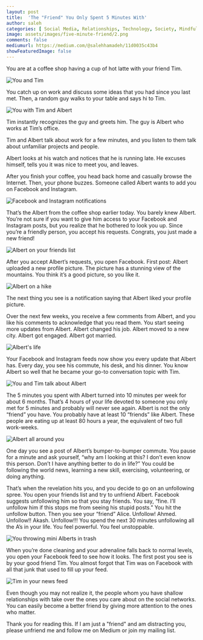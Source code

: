 ```yaml
---
layout: post
title:  'The "Friend" You Only Spent 5 Minutes With'
author: saleh
categories: [ Social Media, Relationships, Technology, Society, Mindfulness ]
image: assets/images/five-minute-friend/2.png
comments: false
mediumurl: https://medium.com/@salehhamadeh/11d0035c43b4
showFeaturedImage: false
---
```

You are at a coffee shop having a cup of hot latte with your friend Tim.

![You and Tim](/assets/images/five-minute-friend/1.png)

You catch up on work and discuss some ideas that you had since you last met. Then, a random guy walks to your table and says hi to Tim.

![You with Tim and Albert](/assets/images/five-minute-friend/2.png)

Tim instantly recognizes the guy and greets him. The guy is Albert who works at Tim’s office.

Tim and Albert talk about work for a few minutes, and you listen to them talk about unfamiliar projects and people.

Albert looks at his watch and notices that he is running late. He excuses himself, tells you it was nice to meet you, and leaves.

After you finish your coffee, you head back home and casually browse the Internet. Then, your phone buzzes. Someone called Albert wants to add you on Facebook and Instagram.

![Facebook and Instagram notifications](/assets/images/five-minute-friend/3.png)

That’s the Albert from the coffee shop earlier today. You barely knew Albert.  You’re not sure if you want to give him access to your Facebook and Instagram posts, but you realize that he bothered to look you up. Since you’re a friendly person, you accept his requests. Congrats, you just made a new friend!

![Albert on your friends list](/assets/images/five-minute-friend/4.png)


After you accept Albert’s requests, you open Facebook. First post: Albert uploaded a new profile picture. The picture has a stunning view of the mountains. You think it’s a good picture, so you like it.

![Albert on a hike](/assets/images/five-minute-friend/5.jpg)

The next thing you see is a notification saying that Albert liked your profile picture.

Over the next few weeks, you receive a few comments from Albert, and you like his comments to acknowledge that you read them. You start seeing more updates from Albert. Albert changed his job. Albert moved to a new city. Albert got engaged. Albert got married.

![Albert's life](/assets/images/five-minute-friend/6.png)

Your Facebook and Instagram feeds now show you every update that Albert has. Every day, you see his commute, his desk, and his dinner. You know Albert so well that he became your go-to conversation topic with Tim.

![You and Tim talk about Albert](/assets/images/five-minute-friend/7.png)

The 5 minutes you spent with Albert turned into 10 minutes per week for about 6 months. That’s 4 hours of your life devoted to someone you only met for 5 minutes and probably will never see again. Albert is not the only “friend” you have. You probably have at least 10 “friends” like Albert. These people are eating up at least 80 hours a year, the equivalent of two full work-weeks.

![Albert all around you](/assets/images/five-minute-friend/8.png)

One day you see a post of Albert’s bumper-to-bumper commute. You pause for a minute and ask yourself, “why am I looking at this? I don’t even know this person. Don’t I have anything better to do in life?” You could be following the world news, learning a new skill, exercising, volunteering, or doing anything.

That’s when the revelation hits you, and you decide to go on an unfollowing spree. You open your friends list and try to unfriend Albert. Facebook suggests unfollowing him so that you stay friends. You say, “fine. I’ll unfollow him if this stops me from seeing his stupid posts.” You hit the unfollow button. Then you see your “friend” Alice. Unfollow! Ahmed. Unfollow!! Akash. Unfollow!!! You spend the next 30 minutes unfollowing all the A’s in your life. You feel powerful. You feel unstoppable.

![You throwing mini Alberts in trash](/assets/images/five-minute-friend/9.png)

When you’re done cleaning and your adrenaline falls back to normal levels, you open your Facebook feed to see how it looks. The first post you see is by your good friend Tim. You almost forgot that Tim was on Facebook with all that junk that used to fill up your feed.

![Tim in your news feed](/assets/images/five-minute-friend/10.png)

Even though you may not realize it, the people whom you have shallow relationships with take over the ones you care about on the social networks. You can easily become a better friend by giving more attention to the ones who matter.

Thank you for reading this. If I am just a "friend" and am distracting you, please unfriend me and follow me on Medium or join my mailing list.
